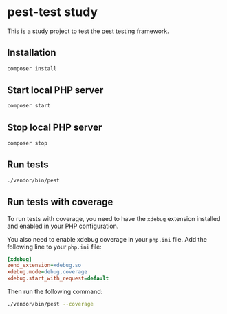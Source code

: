 # pest-test study

This is a study project to test the [pest](https://pestphp.com/) testing framework.

## Installation

```bash
composer install
```

## Start local PHP server
```bash
composer start
```

## Stop local PHP server
```bash
composer stop
```

## Run tests

```bash
./vendor/bin/pest
```

## Run tests with coverage
To run tests with coverage, you need to have the `xdebug` extension installed and enabled in your PHP configuration.

You also need to enable xdebug coverage in your `php.ini` file. Add the following line to your `php.ini` file:

```ini
[xdebug]
zend_extension=xdebug.so
xdebug.mode=debug,coverage
xdebug.start_with_request=default
```

Then run the following command:


```bash
./vendor/bin/pest --coverage
```